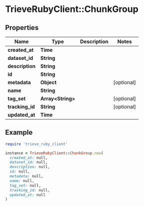 # TrieveRubyClient::ChunkGroup

## Properties

| Name | Type | Description | Notes |
| ---- | ---- | ----------- | ----- |
| **created_at** | **Time** |  |  |
| **dataset_id** | **String** |  |  |
| **description** | **String** |  |  |
| **id** | **String** |  |  |
| **metadata** | **Object** |  | [optional] |
| **name** | **String** |  |  |
| **tag_set** | **Array&lt;String&gt;** |  | [optional] |
| **tracking_id** | **String** |  | [optional] |
| **updated_at** | **Time** |  |  |

## Example

```ruby
require 'trieve_ruby_client'

instance = TrieveRubyClient::ChunkGroup.new(
  created_at: null,
  dataset_id: null,
  description: null,
  id: null,
  metadata: null,
  name: null,
  tag_set: null,
  tracking_id: null,
  updated_at: null
)
```

